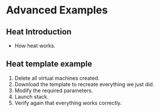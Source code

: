 Advanced Examples<a name="advanced"></a>
=========

Heat Introduction<a name="heat-introduction"></a>
---------

* How heat works.

Heat template example<a name="heat-template"></a>
---------

1. Delete all virtual machines created.
2. Download the template to recreate everything we just did.
3. Modify the required parameters.
4. Launch stack.
5. Verify again that everything works correctly.

